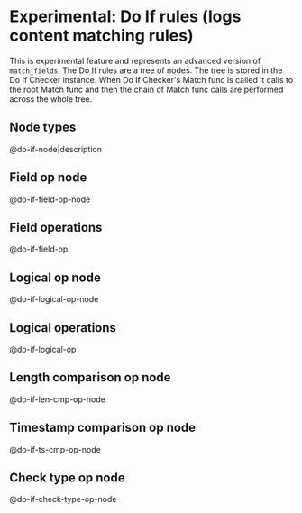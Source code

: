 # Experimental: Do If rules (logs content matching rules)

This is experimental feature and represents an advanced version of `match_fields`.
The Do If rules are a tree of nodes. The tree is stored in the Do If Checker instance.
When Do If Checker's Match func is called it calls to the root Match func and then
the chain of Match func calls are performed across the whole tree.

## Node types
@do-if-node|description

## Field op node
@do-if-field-op-node

## Field operations
@do-if-field-op

## Logical op node
@do-if-logical-op-node

## Logical operations
@do-if-logical-op

## Length comparison op node
@do-if-len-cmp-op-node

## Timestamp comparison op node
@do-if-ts-cmp-op-node

## Check type op node
@do-if-check-type-op-node
